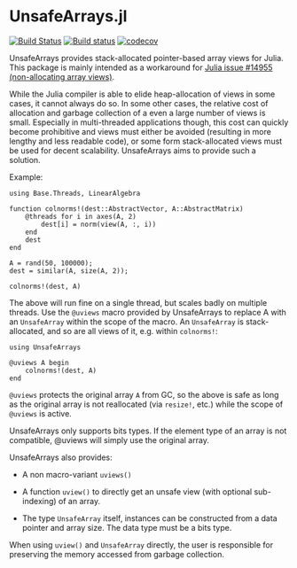 # UnsafeArrays.jl

[![Build Status](https://travis-ci.com/oschulz/UnsafeArrays.jl.svg?branch=master)](https://travis-ci.com/oschulz/UnsafeArrays.jl)
[![Build status](https://ci.appveyor.com/api/projects/status/github/oschulz/UnsafeArrays.jl?branch=master&svg=true)](https://ci.appveyor.com/project/oschulz/unsafearrays-jl/branch/master)
[![codecov](https://codecov.io/gh/oschulz/UnsafeArrays.jl/branch/master/graph/badge.svg)](https://codecov.io/gh/oschulz/UnsafeArrays.jl)

UnsafeArrays provides stack-allocated pointer-based array views for Julia.
This package is mainly intended as a workaround for
[Julia issue #14955 (non-allocating array views)](https://github.com/JuliaLang/julia/issues/14955).

While the Julia compiler is able to elide heap-allocation of views in some
cases, it cannot always do so. In some other cases, the relative cost of
allocation and garbage collection of a even a large number of views is small.
Especially in multi-threaded applications though, this cost can quickly become
prohibitive and views must either be avoided (resulting in more lengthy and
less readable code), or some form stack-allocated views must be used for
decent scalability. UnsafeArrays aims to provide such a solution.

Example:

```
using Base.Threads, LinearAlgebra

function colnorms!(dest::AbstractVector, A::AbstractMatrix)
    @threads for i in axes(A, 2)
        dest[i] = norm(view(A, :, i))
    end
    dest
end

A = rand(50, 100000);
dest = similar(A, size(A, 2));

colnorms!(dest, A)
```

The above will run fine on a single thread, but scales badly on multiple
threads. Use the `@uviews` macro provided by UnsafeArrays to replace A with an
`UnsafeArray` within the scope of the macro. An `UnsafeArray` is
stack-allocated, and so are all views of it, e.g. within `colnorms!`:

```
using UnsafeArrays

@uviews A begin
    colnorms!(dest, A)
end
```

`@uviews` protects the original array `A` from GC, so the above is safe as
long as the original array is not reallocated (via `resize!`, etc.) while the
scope of `@uviews` is active.

UnsafeArrays only supports bits types. If the element type of an array is not
compatible, @uviews will simply use the original array.

UnsafeArrays also provides:

* A non macro-variant `uviews()`

* A function `uview()` to directly get an unsafe view (with optional
  sub-indexing) of an array.

* The type `UnsafeArray` itself, instances can be constructed from a data
  pointer and array size. The data type must be a bits type.

When using `uview()` and `UnsafeArray` directly, the user is responsible for
preserving the memory accessed from garbage collection.
